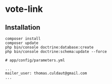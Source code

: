 # vote-link

## Installation

```
composer install
composer update
php bin/console doctrine:database:create
php bin/console doctrine:schema:update --force
```

```
# app/config/parameters.yml

...
mailer_user: thomas.culdaut@gmail.com
...
```
